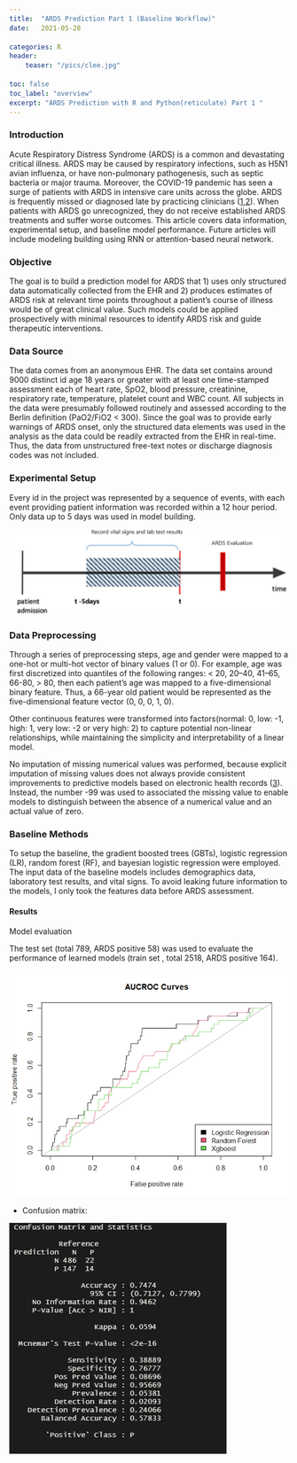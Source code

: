 ```yaml
---
title:  "ARDS Prediction Part 1 (Baseline Workflow)"
date:   2021-05-28

categories: R 
header:
    teaser: "/pics/clee.jpg"

toc: false
toc_label: "overview"
excerpt: "ARDS Prediction with R and Python(reticulate) Part 1 "
---
```

### Introduction

Acute Respiratory Distress Syndrome (ARDS) is a common and devastating critical illness. ARDS may be caused by respiratory infections, such as H5N1 avian influenza, or have non-pulmonary pathogenesis, such as septic bacteria or major trauma. Moreover, the COVID-19 pandemic has seen a surge of patients with ARDS in intensive care units across the globe. ARDS is frequently missed or diagnosed late by practicing clinicians ([1](https://pubmed.ncbi.nlm.nih.gov/32645311/),[2](https://pubmed.ncbi.nlm.nih.gov/33544045/)). When patients with ARDS go unrecognized, they do not receive established ARDS treatments and suffer worse outcomes. This article covers data information, experimental setup, and baseline model performance. Future articles will include modeling building using RNN or attention-based neural network.  

### Objective

The goal is to build a prediction model for ARDS that 1) uses only structured data automatically
collected from the EHR and 2) produces estimates of ARDS risk at relevant time points
throughout a patient’s course of illness would be of great clinical value. Such models could be
applied prospectively with minimal resources to identify ARDS risk and guide therapeutic interventions. 


### Data Source

The data comes from an anonymous EHR. The data set contains around 9000 distinct id age 18 years or greater with at least one time-stamped assessment each of heart rate, SpO2, blood pressure, creatinine, respiratory rate, temperature, platelet count and WBC count. All subjects in the data were presumably followed routinely and assessed according to the Berlin definition (PaO2/FiO2 < 300). Since the goal was to provide early warnings of ARDS onset, only the structured data elements was used in the analysis as the data could be readily extracted from the EHR in real-time. Thus, the data from unstructured free-text notes or discharge diagnosis codes was not included.

### Experimental Setup

Every id in the project was represented by a sequence of events, with each event providing patient information was recorded within a 12 hour period. Only data up to 5 days was used in model building.

![Data Feature](/pics/ARDS/design.PNG) 

### Data Preprocessing

Through a series of preprocessing steps, age and gender were mapped to a one-hot or multi-hot vector of binary values (1 or 0). For example, age was first discretized into quantiles of the following ranges: < 20, 20–40, 41–65, 66-80, > 80, then each patient’s age was mapped to a five-dimensional binary feature. Thus, a 66-year old patient would be represented as the five-dimensional feature vector (0, 0, 0, 1, 0). 

Other continuous features were transformed into factors(normal: 0, low: -1, high: 1, very low: -2 or very high: 2) to capture potential non-linear relationships, while maintaining the simplicity and interpretability of a linear model.

No imputation of missing numerical values was performed, because explicit imputation of missing values does not always provide consistent improvements to predictive models based on electronic health records ([3](http://clinicalml.org/publication/razavian-sontag-arxiv-15)). Instead, the number -99 was used to associated the missing value to enable models to distinguish between the absence of a numerical value and an actual value of zero. 

### Baseline Methods
To setup the baseline, the gradient boosted trees (GBTs), logistic regression (LR), random forest (RF), and bayesian logistic regression were employed. The input data of the baseline models includes demographics data, laboratory test results, and vital signs. To avoid leaking future information to the models, I only took the features data before ARDS assessment.

#### Results
Model evaluation

The test set (total 789, ARDS positive 58) was used to evaluate the performance of learned models (train set , total 2518, ARDS positive 164).


![Model Performance](/pics/ARDS/Model_Performance.PNG)

- Confusion matrix: 

![Confusion matrix](/pics/ARDS/confu_mat.PNG)

